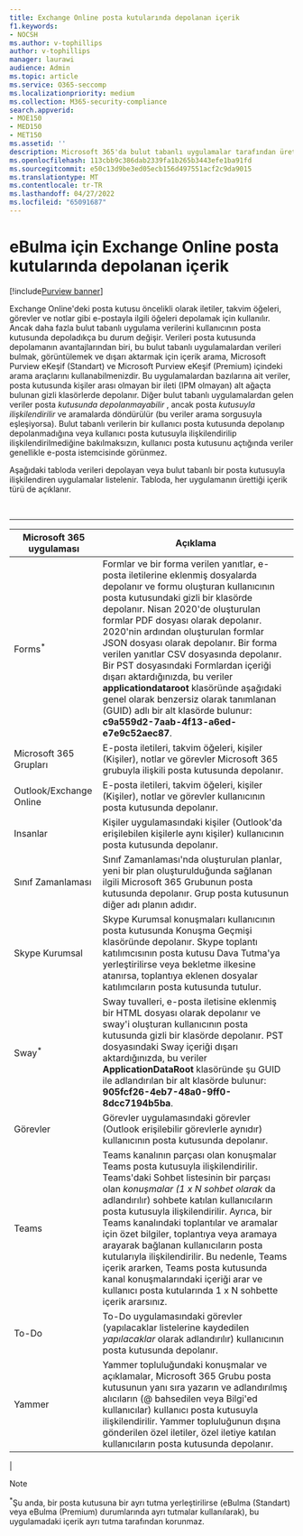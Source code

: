 ```yaml
---
title: Exchange Online posta kutularında depolanan içerik
f1.keywords:
- NOCSH
ms.author: v-tophillips
author: v-tophillips
manager: laurawi
audience: Admin
ms.topic: article
ms.service: O365-seccomp
ms.localizationpriority: medium
ms.collection: M365-security-compliance
search.appverid:
- MOE150
- MED150
- MET150
ms.assetid: ''
description: Microsoft 365'da bulut tabanlı uygulamalar tarafından üretilen içerik, kullanıcının Exchange Online posta kutusuyla depolanır veya ilişkilendirilir. Bu içerik Microsoft eBulma araçları kullanılarak aranabilir.
ms.openlocfilehash: 113cbb9c386dab2339fa1b265b3443efe1ba91fd
ms.sourcegitcommit: e50c13d9be3ed05ecb156d497551acf2c9da9015
ms.translationtype: MT
ms.contentlocale: tr-TR
ms.lasthandoff: 04/27/2022
ms.locfileid: "65091687"
---
```

# <a name="content-stored-in-exchange-online-mailboxes-for-ediscovery"></a>eBulma için Exchange Online posta kutularında depolanan içerik

[!include[Purview banner](../includes/purview-rebrand-banner.md)]

Exchange Online'deki posta kutusu öncelikli olarak iletiler, takvim öğeleri, görevler ve notlar gibi e-postayla ilgili öğeleri depolamak için kullanılır. Ancak daha fazla bulut tabanlı uygulama verilerini kullanıcının posta kutusunda depoladıkça bu durum değişir. Verileri posta kutusunda depolamanın avantajlarından biri, bu bulut tabanlı uygulamalardan verileri bulmak, görüntülemek ve dışarı aktarmak için içerik arama, Microsoft Purview eKeşif (Standart) ve Microsoft Purview eKeşif (Premium) içindeki arama araçlarını kullanabilmenizdir. Bu uygulamalardan bazılarına ait veriler, posta kutusunda kişiler arası olmayan bir ileti (IPM olmayan) alt ağaçta bulunan gizli klasörlerde depolanır. Diğer bulut tabanlı uygulamalardan gelen veriler posta _kutusunda depolanmayabilir_ , ancak posta _kutusuyla ilişkilendirilir_ ve aramalarda döndürülür (bu veriler arama sorgusuyla eşleşiyorsa). Bulut tabanlı verilerin bir kullanıcı posta kutusunda depolanıp depolanmadığına veya kullanıcı posta kutusuyla ilişkilendirilip ilişkilendirilmediğine bakılmaksızın, kullanıcı posta kutusunu açtığında veriler genellikle e-posta istemcisinde görünmez.

Aşağıdaki tabloda verileri depolayan veya bulut tabanlı bir posta kutusuyla ilişkilendiren uygulamalar listelenir. Tabloda, her uygulamanın ürettiği içerik türü de açıklanır.

<br>

****

|Microsoft 365 uygulaması|Açıklama|
|---|---|
|Forms<sup>*</sup>|Formlar ve bir forma verilen yanıtlar, e-posta iletilerine eklenmiş dosyalarda depolanır ve formu oluşturan kullanıcının posta kutusundaki gizli bir klasörde depolanır. Nisan 2020'de oluşturulan formlar PDF dosyası olarak depolanır. 2020'nin ardından oluşturulan formlar JSON dosyası olarak depolanır. Bir forma verilen yanıtlar CSV dosyasında depolanır. Bir PST dosyasındaki Formlardan içeriği dışarı aktardığınızda, bu veriler **applicationdataroot** klasöründe aşağıdaki genel olarak benzersiz olarak tanımlanan (GUID) adlı bir alt klasörde bulunur: **c9a559d2-7aab-4f13-a6ed-e7e9c52aec87**.|
|Microsoft 365 Grupları|E-posta iletileri, takvim öğeleri, kişiler (Kişiler), notlar ve görevler Microsoft 365 grubuyla ilişkili posta kutusunda depolanır.|
|Outlook/Exchange Online|E-posta iletileri, takvim öğeleri, kişiler (Kişiler), notlar ve görevler kullanıcının posta kutusunda depolanır.|
|Insanlar|Kişiler uygulamasındaki kişiler (Outlook'da erişilebilen kişilerle aynı kişiler) kullanıcının posta kutusunda depolanır.|
|Sınıf Zamanlaması|Sınıf Zamanlaması'nda oluşturulan planlar, yeni bir plan oluşturulduğunda sağlanan ilgili Microsoft 365 Grubunun posta kutusunda depolanır. Grup posta kutusunun diğer adı planın adıdır.|
|Skype Kurumsal|Skype Kurumsal konuşmaları kullanıcının posta kutusunda Konuşma Geçmişi klasöründe depolanır. Skype toplantı katılımcısının posta kutusu Dava Tutma'ya yerleştirilirse veya bekletme ilkesine atanırsa, toplantıya eklenen dosyalar katılımcıların posta kutusunda tutulur.|
|Sway<sup>*</sup>|Sway tuvalleri, e-posta iletisine eklenmiş bir HTML dosyası olarak depolanır ve sway'i oluşturan kullanıcının posta kutusunda gizli bir klasörde depolanır. PST dosyasındaki Sway içeriği dışarı aktardığınızda, bu veriler **ApplicationDataRoot** klasöründe şu GUID ile adlandırılan bir alt klasörde bulunur: **905fcf26-4eb7-48a0-9ff0-8dcc7194b5ba**.|
|Görevler|Görevler uygulamasındaki görevler (Outlook erişilebilir görevlerle aynıdır) kullanıcının posta kutusunda depolanır.|
|Teams|Teams kanalının parçası olan konuşmalar Teams posta kutusuyla ilişkilendirilir. Teams'daki Sohbet listesinin bir parçası olan *konuşmalar (1 x N sohbet olarak* da adlandırılır) sohbete katılan kullanıcıların posta kutusuyla ilişkilendirilir. Ayrıca, bir Teams kanalındaki toplantılar ve aramalar için özet bilgiler, toplantıya veya aramaya arayarak bağlanan kullanıcıların posta kutularıyla ilişkilendirilir. Bu nedenle, Teams içerik ararken, Teams posta kutusunda kanal konuşmalarındaki içeriği arar ve kullanıcı posta kutularında 1 x N sohbette içerik ararsınız.|
|To-Do|To-Do uygulamasındaki görevler (yapılacaklar listelerine kaydedilen *yapılacaklar* olarak adlandırılır) kullanıcının posta kutusunda depolanır.|
|Yammer|Yammer topluluğundaki konuşmalar ve açıklamalar, Microsoft 365 Grubu posta kutusunun yanı sıra yazarın ve adlandırılmış alıcıların (@ bahsedilen veya Bilgi'ed kullanıcılar) kullanıcı posta kutusuyla ilişkilendirilir. Yammer topluluğunun dışına gönderilen özel iletiler, özel iletiye katılan kullanıcıların posta kutusunda depolanır.|
|

> [!NOTE]
> <sup>*</sup>Şu anda, bir posta kutusuna bir ayrı tutma yerleştirilirse (eBulma (Standart) veya eBulma (Premium) durumlarında ayrı tutmalar kullanılarak), bu uygulamadaki içerik ayrı tutma tarafından korunmaz.
